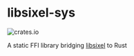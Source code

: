 # libsixel-sys

![crates.io](https://img.shields.io/crates/v/libsixel-sys.svg)

A static FFI library bridging [libsixel](https://github.com/saitoha/libsixel) to Rust

